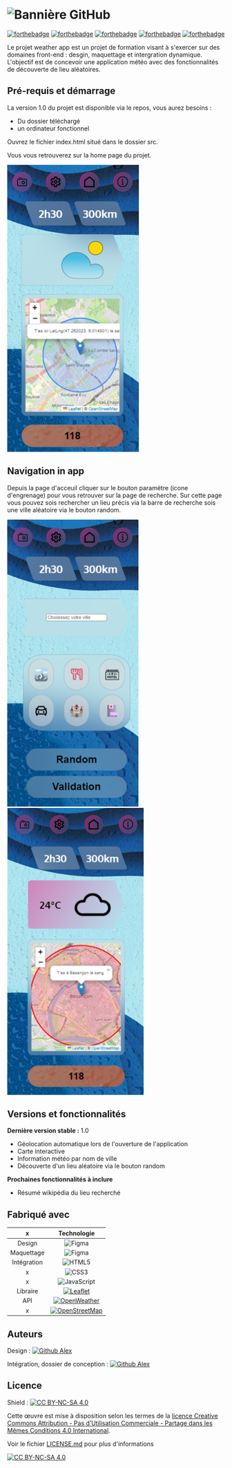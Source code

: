 # ![Bannière GitHub](/src/assets/readMeAssets/Bannière%20Github.png)

[![forthebadge](https://forthebadge.com/images/badges/built-with-swag.svg)](https://forthebadge.com) [![forthebadge](https://forthebadge.com/images/badges/certified-yourboyserge.svg)](https://forthebadge.com) [![forthebadge](https://forthebadge.com/images/badges/it-works-why.svg)](https://forthebadge.com) [![forthebadge](https://forthebadge.com/images/badges/powered-by-responsibility.svg)](https://forthebadge.com) [![forthebadge](https://forthebadge.com/images/badges/reading-6th-grade-level.svg)](https://forthebadge.com)

Le projet weather app est un projet de formation visant à s'exercer sur des domaines front-end : desgin, maquettage et intergration dynamique.
L'objectif est de concevoir une application météo avec des fonctionnalités de découverte de lieu aléatoires.

## Pré-requis et démarrage

La version 1.0 du projet est disponible via le repos, vous aurez besoins :

-  Du dossier téléchargé
-  un ordinateur fonctionnel

Ouvrez le fichier index.html situé dans le dossier src.

Vous vous retrouverez sur la home page du projet.

![Page d'accueil applicatio,n](src/assets/readMeAssets/homePage.png)

## Navigation in app

Depuis la page d'acceuil cliquer sur le bouton paramètre (icone d'engrenage) pour vous retrouver sur la page de recherche. Sur cette page vous pouvez sois rechercher un lieu précis via la barre de recherche sois une ville aléatoire via le bouton random.

![Alt text](src/assets/readMeAssets/searchPage.png) ![Alt text](src/assets/readMeAssets/appScreenShot.png)

## Versions et fonctionnalités

**Dernière version stable :** 1.0

-  Géolocation automatique lors de l'ouverture de l'application
-  Carte interactive
-  Information météo par nom de ville
-  Découverte d'un lieu aléatoire via le bouton random

**Prochaines fonctionnalités à inclure**

-  Résumé wikipédia du lieu recherché

## Fabriqué avec

|      x      |                                                                                         Technologie                                                                                          |
| :---------: | :------------------------------------------------------------------------------------------------------------------------------------------------------------------------------------------: |
|   Design    |                                            ![Figma](https://img.shields.io/badge/figma-9D0FB0.svg?style=for-the-badge&logo=figma&logoColor=white)                                            |
| Maquettage  |                                            ![Figma](https://img.shields.io/badge/figma-9D0FB0.svg?style=for-the-badge&logo=figma&logoColor=white)                                            |
| Intégration |                                          ![HTML5](https://img.shields.io/badge/html5-%23E34F26.svg?style=for-the-badge&logo=html5&logoColor=white)                                           |
|      x      |                                            ![CSS3](https://img.shields.io/badge/css3-%231572B6.svg?style=for-the-badge&logo=css3&logoColor=white)                                            |
|      x      |                                 ![JavaScript](https://img.shields.io/badge/javascript-%23323330.svg?style=for-the-badge&logo=javascript&logoColor=%23F7DF1E)                                 |
|  Libraire   |                       [![Leaflet](https://img.shields.io/badge/Leaflet-Click_to_know_more-199900?style=for-the-badge&logo=leaflet)](https://leafletjs.com/index.html)                        |
|     API     | [![OpenWeather](https://img.shields.io/badge/OpenWeather_Api-Click_to_know_more-E5543D?style=for-the-badge&logo=/src/assets/readMeAssets/openweatherlogo.webp)](https://openweathermap.org/) |
|      x      |             [![OpenStreetMap](https://img.shields.io/badge/OpenStreetMap-Click_to_know_more-7EBC6F?style=for-the-badge&logo=openstreetmap)](https://www.openstreetmap.org/about)             |

## Auteurs

Design : [![Github Alex](https://img.shields.io/badge/GreatAlex11-GitHub_Profil-181717?style=for-the-badge&logo=github)](https://github.com/greatalex11)

Intégration, dossier de conception : [![Github Alex](https://img.shields.io/badge/EvanMLJ-GitHub_Profil-181717?style=for-the-badge&logo=github)](https://github.com/EvanMlj)

## Licence

Shield : [![CC BY-NC-SA 4.0][cc-by-nc-sa-shield]][cc-by-nc-sa]

Cette œuvre est mise à disposition selon les termes de la
[licence Creative Commons Attribution - Pas d’Utilisation Commerciale - Partage dans les Mêmes Conditions 4.0 International][cc-by-nc-sa].

Voir le fichier [LICENSE.md](/LICENCE.md) pour plus d'informations

[![CC BY-NC-SA 4.0][cc-by-nc-sa-image]][cc-by-nc-sa]

[cc-by-nc-sa]: http://creativecommons.org/licenses/by-nc-sa/4.0/deed.fr
[cc-by-nc-sa-image]: https://licensebuttons.net/l/by-nc-sa/4.0/88x31.png
[cc-by-nc-sa-shield]: https://img.shields.io/badge/License-CC%20BY--NC--SA%204.0-lightgrey.svg
